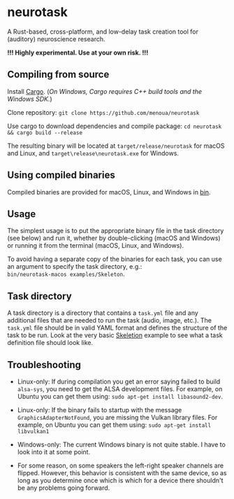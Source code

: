 # neurotask

A Rust-based, cross-platform, and low-delay task creation tool for (auditory) neuroscience research.

**!!! Highly experimental. Use at your own risk. !!!**

## Compiling from source

Install [Cargo](https://doc.rust-lang.org/cargo/getting-started/installation.html). (*On Windows, Cargo requires C++ build tools and the Windows SDK.*)

Clone repository: `git clone https://github.com/menoua/neurotask`

Use cargo to download dependencies and compile package: `cd neurotask && cargo build --release`

The resulting binary will be located at `target/release/neurotask` for macOS and Linux, and `target\release\neurotask.exe` for Windows.

## Using compiled binaries

Compiled binaries are provided for macOS, Linux, and Windows in [bin](https://github.com/menoua/neurotask/tree/main/bin).

## Usage

The simplest usage is to put the appropriate binary file in the task directory (see below) and run it, whether by double-clicking (macOS and Windows) or running it from the terminal (macOS, Linux, and Windows).

To avoid having a separate copy of the binaries for each task, you can use an argument to specify the task directory, e.g.:<br/>
`bin/neurotask-macos examples/Skeleton`.

## Task directory

A task directory is a directory that contains a `task.yml` file and any additional files that are needed to run the task (audio, image, etc.). The `task.yml` file should be in valid YAML format and defines the structure of the task to be run. Look at the very basic [Skeletion](https://github.com/menoua/neurotask/tree/main/examples/Skeleton) example to see what a task definition file should look like.

## Troubleshooting

* Linux-only: If during compilation you get an error saying failed to build `alsa-sys`, you need to get the ALSA development files. For example, on Ubuntu you can get them using: `sudo apt-get install libasound2-dev`.

* Linux-only: If the binary fails to startup with the message `GraphicsAdapterNotFound`, you are missing the Vulkan library files. For example, on Ubuntu you can get them using: `sudo apt-get install libvulkan1`

* Windows-only: The current Windows binary is not quite stable. I have to look into it at some point.

* For some reason, on some speakers the left-right speaker channels are flipped. However, this behavior is consistent with the same device, so as long as you determine once which is which for a device there shouldn't be any problems going forward.

